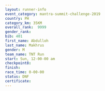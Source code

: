 ```yaml
---
layout: runner-info 
event_category: mantra-summit-challenge-2019 
country: PH
category_km: 35KM 
overall_rank:  9999
gender_rank: 
bib: 401
first_name: Abdulloh
last_name: Makhrus
gender: M
team_name: TNT Run
start: Sun, 12-00-00 am
checkpoint8: 
finish: 
race_time: 0-00-00
status: DNF
certificate: 
---
```

